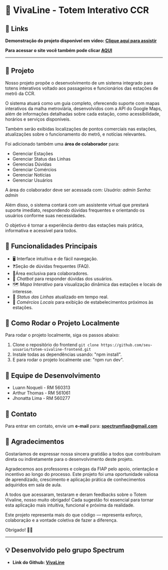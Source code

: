 # 🚄 VivaLine - Totem Interativo CCR

## 🔗 Links
**Demonstração do projeto disponível em vídeo: [Clique aqui para assistir](https://youtu.be/nwv4O9QCr_E)**

**Para acessar o site você também pode clicar [AQUI](https://totem-vivaline.vercel.app/)**

---

## 📁 Projeto

Nosso projeto propõe o desenvolvimento de um sistema integrado para totens interativos voltado aos passageiros e funcionários das estações de metrô da CCR.

O sistema atuará como um guia completo, oferecendo suporte com mapas interativos da malha metroviária, desenvolvidos com a API do Google Maps, além de informações detalhadas sobre cada estação, como acessibilidade, horários e serviços disponíveis.

Também serão exibidas localizações de pontos comerciais nas estações, atualizações sobre o funcionamento do metrô, e notícias relevantes.

Foi adicionado também uma **área de colaborador** para:
- Gerenciar Estações
- Gerenciar Status das Linhas
- Gerencias Dúvidas
- Gerenciar Comércios
- Gerenciar Notícias
- Gerenciar Usuários

A área do colaborador deve ser acessada com:
*Usuário: admin*
*Senha: admin*

Além disso, o sistema contará com um assistente virtual que prestará suporte imediato, respondendo dúvidas frequentes e orientando os usuários conforme suas necessidades.

O objetivo é tornar a experiência dentro das estações mais prática, informativa e acessível para todos.



## 🌟 Funcionalidades Principais

- 🖥 Interface intuitiva e de fácil navegação.
- ❓Seção de dúvidas frequentes (FAQ).
- 👤Área exclusiva para colaboradores.
- 🤖 *Chatbot* para responder dúvidas dos usuários.
- 🗺️ *Mapa Interativo* para visualização dinâmica das estações e locais de interesse.
- 🚆 *Status das Linhas* atualizado em tempo real.
- 🏪 *Comércios Locais* para exibição de estabelecimentos próximos às estações.

## 🚀 Como Rodar o Projeto Localmente

Para rodar o projeto localmente, siga os passos abaixo:

1. Clone o repositório do frontend
```git clone https://github.com/seu-usuario/totem-vivaline-frontend.git```
2. Instale todas as dependências usando: "npm install".
3. E para rodar o projeto localmente use: "npm run dev".
   

## 👥 Equipe de Desenvolvimento
- Luann Noqueli - RM 560313
- Arthur Thomas - RM 561061
- Jhonatta Lima - RM 560277

## 💬 Contato
Para entrar em contato, envie um **e-mail** para: **spectrumfiap@gmail.com**


## 🙌 Agradecimentos
Gostaríamos de expressar nossa sincera gratidão a todos que contribuíram direta ou indiretamente para o desenvolvimento deste projeto.

Agradecemos aos professores e colegas da FIAP pelo apoio, orientação e incentivo ao longo do processo. Este projeto foi uma oportunidade valiosa de aprendizado, crescimento e aplicação prática de conhecimentos adquiridos em sala de aula.

A todos que acessaram, testaram e deram feedbacks sobre o Totem Vivaline, nosso muito obrigado! Cada sugestão foi essencial para tornar esta aplicação mais intuitiva, funcional e próxima da realidade.

Este projeto representa mais do que código — representa esforço, colaboração e a vontade coletiva de fazer a diferença.

Obrigado! 🚆💡

---

## 💡 **Desenvolvido pelo grupo Spectrum**
- **Link do Github: [VivaLine](https://github.com/spectrumfiap/totem-vivaline)**

